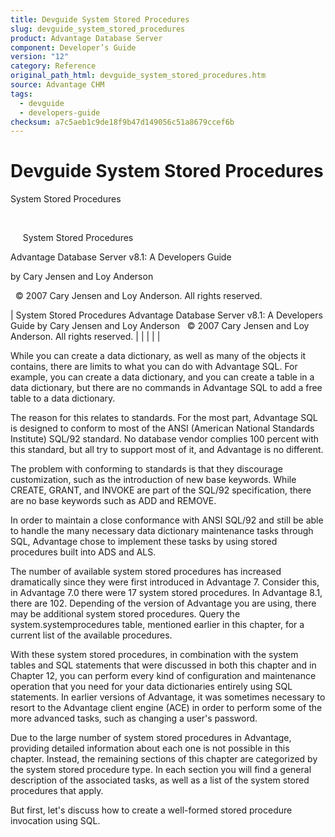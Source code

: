 ```yaml
---
title: Devguide System Stored Procedures
slug: devguide_system_stored_procedures
product: Advantage Database Server
component: Developer’s Guide
version: "12"
category: Reference
original_path_html: devguide_system_stored_procedures.htm
source: Advantage CHM
tags:
  - devguide
  - developers-guide
checksum: a7c5aeb1c9de18f9b47d149056c51a8679ccef6b
---
```


# Devguide System Stored Procedures

System Stored Procedures

 

     System Stored Procedures

Advantage Database Server v8.1: A Developers Guide

by Cary Jensen and Loy Anderson

  © 2007 Cary Jensen and Loy Anderson. All rights reserved.

| System Stored Procedures  Advantage Database Server v8.1: A Developers Guide  by Cary Jensen and Loy Anderson    © 2007 Cary Jensen and Loy Anderson. All rights reserved. |  |  |  |  |

While you can create a data dictionary, as well as many of the objects it contains, there are limits to what you can do with Advantage SQL. For example, you can create a data dictionary, and you can create a table in a data dictionary, but there are no commands in Advantage SQL to add a free table to a data dictionary.

The reason for this relates to standards. For the most part, Advantage SQL is designed to conform to most of the ANSI (American National Standards Institute) SQL/92 standard. No database vendor complies 100 percent with this standard, but all try to support most of it, and Advantage is no different.

The problem with conforming to standards is that they discourage customization, such as the introduction of new base keywords. While CREATE, GRANT, and INVOKE are part of the SQL/92 specification, there are no base keywords such as ADD and REMOVE.

In order to maintain a close conformance with ANSI SQL/92 and still be able to handle the many necessary data dictionary maintenance tasks through SQL, Advantage chose to implement these tasks by using stored procedures built into ADS and ALS.

The number of available system stored procedures has increased dramatically since they were first introduced in Advantage 7. Consider this, in Advantage 7.0 there were 17 system stored procedures. In Advantage 8.1, there are 102. Depending of the version of Advantage you are using, there may be additional system stored procedures. Query the system.systemprocedures table, mentioned earlier in this chapter, for a current list of the available procedures.

With these system stored procedures, in combination with the system tables and SQL statements that were discussed in both this chapter and in Chapter 12, you can perform every kind of configuration and maintenance operation that you need for your data dictionaries entirely using SQL statements. In earlier versions of Advantage, it was sometimes necessary to resort to the Advantage client engine (ACE) in order to perform some of the more advanced tasks, such as changing a user's password.

Due to the large number of system stored procedures in Advantage, providing detailed information about each one is not possible in this chapter. Instead, the remaining sections of this chapter are categorized by the system stored procedure type. In each section you will find a general description of the associated tasks, as well as a list of the system stored procedures that apply.

But first, let's discuss how to create a well-formed stored procedure invocation using SQL.
